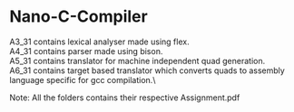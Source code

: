 # Nano-C-Compiler

A3_31 contains lexical analyser made using flex.\
A4_31 contains parser made using bison.\
A5_31 contains translator for machine independent quad generation.\
A6_31 contains target based translator which converts quads to assembly language specific for gcc compilation.\

Note: All the folders contains their respective Assignment.pdf
